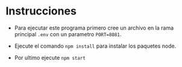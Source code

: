 # Instrucciones

- Para ejecutar este programa primero cree un archivo en la rama principal `.env` con un parametro `PORT=8081`.

- Ejecute el comando `npm install` para instalar los paquetes node.

- Por ultimo ejecute `npm start`
